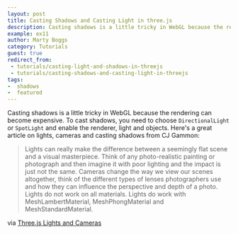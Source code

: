 ```yaml
---
layout: post
title: Casting Shadows and Casting Light in three.js
description: Casting shadows is a little tricky in WebGL because the rendering can become expensive. To cast shadows, you need to choose `DirectionalLight` or `SpotLight` and enable the renderer, light and objects.
example: ex11
author: Marty Boggs
category: Tutorials
guest: true
redirect_from:
 - tutorials/casting-light-and-shadows-in-threejs
 - tutorials/casting-shadows-and-casting-light-in-threejs
tags:
-  shadows
-  featured
---
```

Casting shadows is a little tricky in WebGL because the rendering can become expensive. To cast shadows, you need to choose `DirectionalLight` or `SpotLight` and enable the renderer, light and objects. <!--more-->
Here's a great article on lights, cameras and casting shadows from CJ Gammon:

>Lights can really make the difference between a seemingly flat scene and a visual masterpiece. Think of any photo-realistic painting or photograph and then imagine it with poor lighting and the impact is just not the same. Cameras change the way we view our scenes altogether, think of the different types of lenses photographers use and how they can influence the perspective and depth of a photo. Lights do not work on all materials. Lights do work with MeshLambertMaterial, MeshPhongMaterial and MeshStandardMaterial.

via <a href="http://blog.cjgammon.com/threejs-lights-cameras" target="_blank" rel="nofollow">Three.js Lights and Cameras</a>
